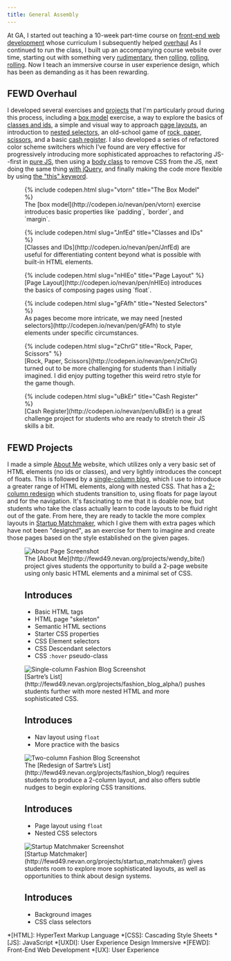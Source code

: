 ```yaml
---
title: General Assembly
---
```


At GA, I started out teaching a 10-week part-time course on [front-end web development](https://generalassemb.ly/education/front-end-web-development) whose curriculum I subsequently helped [overhaul](#fewd-overhaul) As I continued to run the class, I built up an accompanying course website over time, starting out with something very [rudimentary](http://nevanscott.com/fewd13/), then [rolling](http://nevanscott.com/fewd19/), [rolling](http://nevanscott.com/fewd29/), [rolling](http://fewd49.nevan.org). Now I teach an immersive course in user experience design, which has been as demanding as it has been rewarding.


FEWD Overhaul
-------------

I developed several exercises and [projects](#fewd-projects) that I'm particularly proud during this process, including a [box model](http://codepen.io/nevan/pen/vtorn) exercise, a way to explore the basics of [classes and ids](http://codepen.io/nevan/pen/JnfEd), a simple and visual way to approach [page layouts](http://codepen.io/nevan/pen/nHIEo), an introduction to [nested selectors](http://codepen.io/nevan/pen/gFAfh), an old-school game of [rock, paper, scissors](http://codepen.io/nevan/pen/zChrG), and a basic [cash register](http://codepen.io/nevan/pen/uBkEr). I also developed a series of refactored color scheme switchers which I've found are very effective for progressively introducing more sophisticated approaches to refactoring JS--first in [pure JS](http://codepen.io/nevan/pen/kBItz), then using a [body class](http://codepen.io/nevan/pen/pnLje) to remove CSS from the JS, next doing the same thing [with jQuery](http://codepen.io/nevan/pen/dmklG), and finally making the code more flexible by using [the "this" keyword](http://codepen.io/nevan/pen/sHpbj).

<figure class="screenshot">
  <div class="browser">
    {% include codepen.html slug="vtorn" title="The Box Model" %}
  </div>
  <figcaption markdown="1">
  The [box model](http://codepen.io/nevan/pen/vtorn) exercise introduces basic properties like `padding`, `border`, and `margin`.
  </figcaption>
</figure>

<figure class="screenshot">
  <div class="browser">
    {% include codepen.html slug="JnfEd" title="Classes and IDs" %}
  </div>
  <figcaption markdown="1">
  [Classes and IDs](http://codepen.io/nevan/pen/JnfEd) are useful for differentiating content beyond what is possible with built-in HTML elements.
  </figcaption>
</figure>

<figure class="screenshot">
  <div class="browser">
    {% include codepen.html slug="nHIEo" title="Page Layout" %}
  </div>
  <figcaption markdown="1">
  [Page Layout](http://codepen.io/nevan/pen/nHIEo) introduces the basics of composing pages using `float`.
  </figcaption>
</figure>

<figure class="screenshot">
  <div class="browser">
    {% include codepen.html slug="gFAfh" title="Nested Selectors" %}
  </div>
  <figcaption markdown="1">
  As pages become more intricate, we may need [nested selectors](http://codepen.io/nevan/pen/gFAfh) to style elements under specific circumstances.
  </figcaption>
</figure>

<figure class="screenshot">
  <div class="browser">
    {% include codepen.html slug="zChrG" title="Rock, Paper, Scissors" %}
  </div>
  <figcaption markdown="1">
  [Rock, Paper, Scissors](http://codepen.io/nevan/pen/zChrG) turned out to be more challenging for students than I initially imagined. I did enjoy putting together this weird retro style for the game though.
  </figcaption>
</figure>

<figure class="screenshot">
  <div class="browser">
    {% include codepen.html slug="uBkEr" title="Cash Register" %}
  </div>
  <figcaption markdown="1">
  [Cash Register](http://codepen.io/nevan/pen/uBkEr) is a great challenge project for students who are ready to stretch their JS skills a bit.
  </figcaption>
</figure>



FEWD Projects
-------------

I made a simple [About Me](http://fewd49.nevan.org/projects/wendy_bite/) website, which utilizes only a very basic set of HTML elements (no ids or classes), and very lightly introduces the concept of floats. This is followed by a [single-column blog](http://fewd49.nevan.org/projects/fashion_blog_alpha/), which I use to introduce a greater range of HTML elements, along with nested CSS. That has a [2-column redesign](http://fewd49.nevan.org/projects/fashion_blog/) which students transition to, using floats for page layout and for the navigation. It's fascinating to me that it is doable now, but students who take the class actually learn to code layouts to be fluid right out of the gate. From here, they are ready to tackle the more complex layouts in [Startup Matchmaker](http://fewd49.nevan.org/projects/startup_matchmaker/), which I give them with extra pages which have not been "designed", as an exercise for them to imagine and create those pages based on the style established on the given pages.

<figure class="screenshot">
  <div class="browser">
    <img src="/img/about.png"
      srcset="/img/about.png 1024w, /img/about_m.png 640w"
      alt="About Page Screenshot">
  </div>
  <figcaption markdown="1">
  The [About Me](http://fewd49.nevan.org/projects/wendy_bite/) project gives students the opportunity to build a 2-page website using only basic HTML elements and a minimal set of CSS.

  <h2>Introduces</h2>

  * Basic HTML tags
  * HTML page "skeleton"
  * Semantic HTML sections
  * Starter CSS properties
  * CSS Element selectors
  * CSS Descendant selectors
  * CSS `:hover` pseudo-class
  </figcaption>
</figure>

<figure class="screenshot">
  <div class="browser">
    <img src="/img/fashion1.png"
      srcset="/img/fashion1.png 1024w, /img/fashion1_m.png 640w"
      alt="Single-column Fashion Blog Screenshot">
  </div>
  <figcaption markdown="1">
  [Sartre’s List](http://fewd49.nevan.org/projects/fashion_blog_alpha/) pushes students further with more nested HTML and more sophisticated CSS.

  <h2>Introduces</h2>

  * Nav layout using `float`
  * More practice with the basics
  </figcaption>
</figure>

<figure class="screenshot">
  <div class="browser">
    <img src="/img/fashion2.png"
      srcset="/img/fashion2.png 1024w, /img/fashion2_m.png 640w"
      alt="Two-column Fashion Blog Screenshot">
  </div>
  <figcaption markdown="1">
  The [Redesign of Sartre’s List](http://fewd49.nevan.org/projects/fashion_blog/) requires students to produce a 2-column layout, and also offers subtle nudges to begin exploring CSS transitions.

  <h2>Introduces</h2>

  * Page layout using `float`
  * Nested CSS selectors
  </figcaption>
</figure>

<figure class="screenshot">
  <div class="browser">
    <img src="/img/startup.png"
      srcset="/img/startup.png 1024w, /img/startup_m.png 640w"
      alt="Startup Matchmaker Screenshot">
  </div>
  <figcaption markdown="1">
  [Startup Matchmaker](http://fewd49.nevan.org/projects/startup_matchmaker/) gives students room to explore more sophisticated layouts, as well as opportunities to think about design systems.

  <h2>Introduces</h2>

  * Background images
  * CSS class selectors
  </figcaption>
</figure>



*[HTML]: HyperText Markup Language
*[CSS]: Cascading Style Sheets
*[JS]: JavaScript
*[UXDI]: User Experience Design Immersive
*[FEWD]: Front-End Web Development
*[UX]: User Experience
